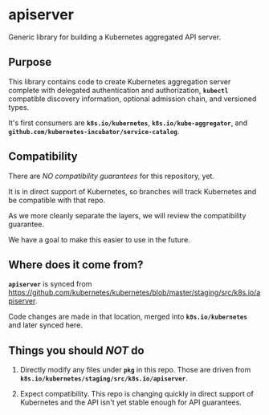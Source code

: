 # apiserver

Generic library for building a Kubernetes aggregated API server.

## Purpose

This library contains code to create Kubernetes aggregation server complete with delegated authentication and authorization, **`kubectl`** compatible discovery information, optional admission chain, and versioned types.

It's first consumers are **`k8s.io/kubernetes`**, **`k8s.io/kube-aggregator`**, and **`github.com/kubernetes-incubator/service-catalog`**.

## Compatibility

There are *NO compatibility guarantees* for this repository, yet.

It is in direct support of Kubernetes, so branches will track Kubernetes and be compatible with that repo.

As we more cleanly separate the layers, we will review the compatibility guarantee.

We have a goal to make this easier to use in the future.

## Where does it come from?

**`apiserver`** is synced from https://github.com/kubernetes/kubernetes/blob/master/staging/src/k8s.io/apiserver.

Code changes are made in that location, merged into **`k8s.io/kubernetes`** and later synced here.

## Things you should *NOT* do

1. Directly modify any files under **`pkg`** in this repo. Those are driven from **`k8s.io/kubernetes/staging/src/k8s.io/apiserver`**.

2. Expect compatibility. This repo is changing quickly in direct support of Kubernetes and the API isn't yet stable enough for API guarantees.


